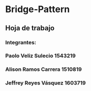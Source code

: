 # Bridge-Pattern

## Hoja de trabajo

### Integrantes:
###     Paolo Veliz Sulecio     1543219
###     Alison Ramos Carrera    1510819
###     Jeffrey Reyes Vásquez            1603719
